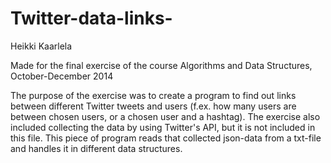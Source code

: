 # Twitter-data-links-
Heikki Kaarlela

Made for the final exercise of the course Algorithms and Data Structures, October-December 2014

The purpose of the exercise was to create a program to find out links between different Twitter tweets and users (f.ex. how many users are between chosen users, or a chosen user and a hashtag). The exercise also included collecting the data by using Twitter's API, but it is not included in this file.
This piece of program reads that collected json-data from a txt-file and handles it in different data structures.
